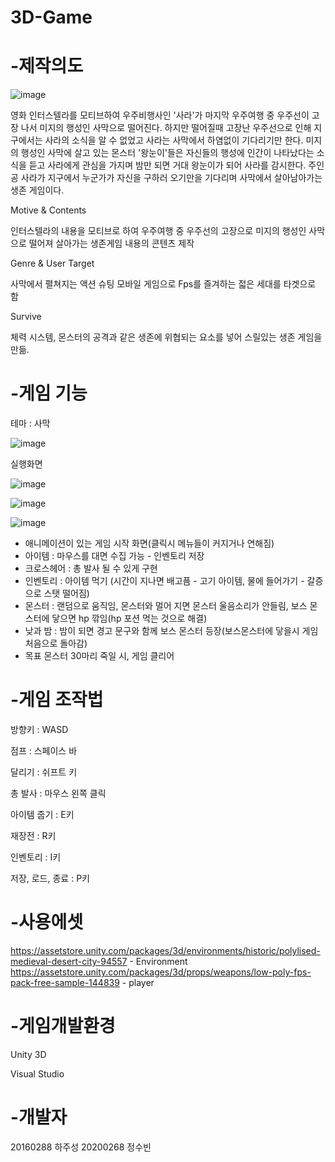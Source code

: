 # 3D-Game

# -제작의도

![image](https://user-images.githubusercontent.com/84570147/121778653-d5794f80-cbd2-11eb-82cc-76ca5038c885.png)

영화 인터스텔라를 모티브하여 우주비행사인 '사라'가 마지막 우주여행 중 우주선이 고장 나서 미지의 행성인 사막으로 떨어진다.
하지만 떨어질때 고장난 우주선으로 인해 지구에서는 사라의 소식을 알 수 없었고 사라는 사막에서 하염없이 기다리기만 한다.
미지의 행성인 사막에 살고 있는 몬스터 '왕눈이'들은 자신들의 행성에 인간이 나타났다는 소식을 듣고 사라에게 관심을 가지며 밤만 되면 거대 왕눈이가 되어 사라를 감시한다.
주인공 사라가 지구에서 누군가가 자신을 구하러 오기만을 기다리며 사막에서 살아남아가는 생존 게임이다.

Motive & Contents

인터스텔라의 내용을 모티브로 하여 우주여행 중 우주선의 고장으로 미지의 행성인 사막으로 떨어져 살아가는 생존게임 내용의 콘텐츠 제작

Genre & User Target

사막에서 펼쳐지는 액션 슈팅 모바일 게임으로 Fps를 즐겨하는 젋은 세대를 타겟으로 함

Survive

체력 시스템, 몬스터의 공격과 같은 생존에 위협되는 요소를 넣어 스릴있는 생존 게임을 만듦.



# -게임 기능

테마 : 사막

![image](https://user-images.githubusercontent.com/84570147/121779034-a8c63780-cbd4-11eb-9797-689f33874fa9.png)


실행화면

![image](https://user-images.githubusercontent.com/84570147/121779352-29396800-cbd6-11eb-875a-7b87f967dac0.png)

![image](https://user-images.githubusercontent.com/84570147/121782717-f39c7b00-cbe5-11eb-9a3b-798e14150af2.png)

![image](https://user-images.githubusercontent.com/84570147/121782754-1890ee00-cbe6-11eb-9982-e2ca35627a40.png)



- 애니메이션이 있는 게임 시작 화면(클릭시 메뉴들이 커지거나 연해짐)
- 아이템 : 마우스를 대면 수집 가능 - 인벤토리 저장
- 크로스헤어 : 총 발사 될 수 있게 구현
- 인벤토리 : 아이템 먹기 (시간이 지나면 배고픔 - 고기 아이템, 물에 들어가기 - 갈증으로 스탯 떨어짐)
- 몬스터 : 랜덤으로 움직임, 몬스터와 멀어 지면 몬스터 울음소리가 안들림, 보스 몬스터에 닿으면 hp 깎임(hp 포션 먹는 것으로 해결)
- 낮과 밤 : 밤이 되면 경고 문구와 함께 보스 몬스터 등장(보스몬스터에 닿을시 게임 처음으로 돌아감)
- 목표 몬스터 30마리 죽일 시, 게임 클리어

# -게임 조작법

방향키 : WASD

점프 : 스페이스 바

달리기 : 쉬프트 키

총 발사 : 마우스 왼쪽 클릭

아이템 줍기 : E키

재장전 : R키

인벤토리 : I키

저장, 로드, 종료 : P키




# -사용에셋

https://assetstore.unity.com/packages/3d/environments/historic/polylised-medieval-desert-city-94557 - Environment 
https://assetstore.unity.com/packages/3d/props/weapons/low-poly-fps-pack-free-sample-144839 - player


# -게임개발환경

Unity 3D

Visual Studio


# -개발자

20160288 하주성
20200268 정수빈

